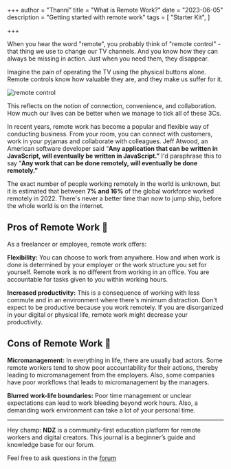 +++
author = "Thanni"
title = "What is Remote Work?"
date = "2023-06-05"
description = "Getting started with remote work"
tags = [
"Starter Kit",
]

+++<!--more-->

When you hear the word "remote", you probably think of "remote control" - that thing we use to change our TV channels. And you know how they can always be missing in action. Just when you need them, they disappear.

Imagine the pain of operating the TV using the physical buttons alone. Remote controls know how valuable they are, and they make us suffer for it.

![remote control](https://images.unsplash.com/photo-1586081467622-7acbbc73da3f?ixlib=rb-4.0.3&ixid=M3wxMjA3fDB8MHxwaG90by1wYWdlfHx8fGVufDB8fHx8fA%3D%3D&auto=format&fit=crop&w=3270&q=80)

This reflects on the notion of connection, convenience, and collaboration. How much our lives can be better when we manage to tick all of these 3Cs.

In recent years, remote work has become a popular and flexible way of conducting business. From your room, you can connect with customers, work in your pyjamas and collaborate with colleagues. Jeff Atwood, an American software developer said “**Any application that can be written in JavaScript, will eventually be written in JavaScript.”** I'd paraphrase this to say “**Any work that can be done remotely, will eventually be done remotely.”**

The exact number of people working remotely in the world is unknown, but it is estimated that between **7% and 16%** of the global workforce worked remotely in 2022. There's never a better time than now to jump ship, before the whole world is on the internet.

## Pros of Remote Work 🙂

As a freelancer or employee, remote work offers:

**Flexibility:** You can choose to work from anywhere. How and when work is done is determined by your employer or the work structure you set for yourself. Remote work is no different from working in an office. You are accountable for tasks given to you within working hours.

**Increased productivity:** This is a consequence of working with less commute and in an environment where there's minimum distraction. Don't expect to be productive because you work remotely. If you are disorganized in your digital or physical life, remote work might decrease your productivity.

## Cons of Remote Work 🙁

**Micromanagement:** In everything in life, there are usually bad actors. Some remote workers tend to show poor accountability for their actions, thereby leading to micromanagement from the employers. Also, some companies have poor workflows that leads to micromanagement by the managers.

**Blurred work-life boundaries:** Poor time management or unclear expectations can lead to work bleeding beyond work hours. Also, a demanding work environment can take a lot of your personal time.

<hr>

Hey champ: **NDZ** is a community-first education platform for remote workers and digital creators. This journal is a beginner’s guide and knowledge base for our forum.

Feel free to ask questions in the [forum](https://ndz.ng)
